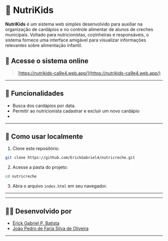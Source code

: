 # 🌱 NutriKids

**NutriKids** é um sistema web simples desenvolvido para auxiliar na organização de cardápios e no controle alimentar de alunos de creches municipais. Voltado para nutricionistas, cozinheiras e responsáveis, o sistema fornece uma interface amigável para visualizar informações relevantes sobre alimentação infantil.

## 🔗 Acesse o sistema online

> [https://nutrikids-ca9e4.web.app/](https://nutrikids-ca9e4.web.app/)  


---

## 📄 Funcionalidades
* Busca dos cardápios por data.
* Permitir ao nutricionista cadastrar e excluir um novo cardápio
*



---


## 🚀 Como usar localmente

1. Clone este repositório:
```bash
git clone https://github.com/ErickGabriel4/nutricreche.git
```

2. Acesse a pasta do projeto:
```bash
cd nutricreche
```

3. Abra o arquivo `index.html` em seu navegador.

---



---

## 👩‍💻 Desenvolvido por

- [Érick Gabriel P. Batista](https://github.com/ErickGabriel4)
- [João Pedro de Faria Silva de Oliveira]()

---



